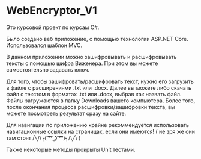# WebEncryptor_V1
Это курсовой проект по курсам C#.

Было создано веб приложение, с помощью технологии ASP.NET Core.
Использовался шаблон MVC.

В данном приложении можно зашифровывать и расшифровывать тексты с помощью шифра Виженера. При этом вы можете самостоятельно задавать ключ.

Для того, чтобы зашифровать/расшифровать текст, нужно его загрузить в файле с расширениями .txt или .docx.
Далее вы можете либо скачать файл с текстом в форматах .txt или .docx, выбрав как назвать файл.
Файлы загружаются в папку Downloads вашего компьютера.
Более того, после окончания процесса расшифровки/зашифровки текста, вы можете посмотреть результат сразу на сайте.

Для навигации по приложению крайне рекоммендуется использовать навигационные ссылки на страницах, если они имеются! ( не зря же они там стоят 	/╲/\╭( ͡°͡° ͜ʖ ͡°͡°)╮/\╱\ )

Также некоторые методы прокрыты Unit тестами.
